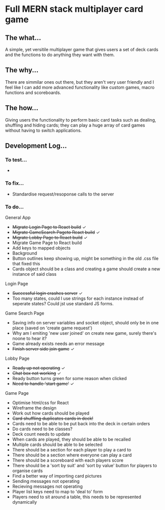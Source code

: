 # Full MERN stack multiplayer card game

## The what...
<p>A simple, yet versitile multiplayer game that gives users a set of deck cards and the functions to do anything they want with them.</p>


## The why...
<p>There are simmilar ones out there, but they aren't very user friendly and I feel like I can add more advanced functionality like custom games, macro functions and scoreboards.</p>


## The how...
<p>Giving users the functionality to perform basic card tasks such as dealing, shuffling and hiding cards; they can play a huge array of card games without having to switch applications.</p>


## Development Log...

### To test...

- 

### To fix...
- Standardise request/resoponse calls to the server


### To do...

General App
- ~~Migrate Login Page to React build~~ ✓
- ~~Migrate GameSearch Pageto React build~~ ✓
- ~~Migrate Lobby Page to React build~~ ✓
- Migrate Game Page to React build
- Add keys to mapped objects
- Background
- Button outlines keep showing up, might be something in the old .css file that fixed this
- Cards object should be a class and creating a game should create a new instance of said class

Login Page
- ~~Successful login crashes server~~ ✓
- Too many states, could I use strings for each instance instead of seperate states? Could jst use standard JS forms.

Game Search Page
- Saving info on server variables and socket object, should only be in one place (saved on 'create game request')
- Why am I emiting 'new user joined' on create new game, surely there's noone to hear it?
- Game already exists needs an error message
- ~~Finish server side join game~~ ✓

Lobby Page
- ~~Ready up not operating~~ ✓
- ~~Chat box not working~~ ✓
- Ready button turns green for some reason when clicked
- ~~Need to handle 'start game'~~ ✓

Game Page
- Optimise html/css for React
- Wireframe the design
- Work out how cards should be played
- ~~Card shuffling duplicates cards in deck!~~
- Cards need to be able to be put back into the deck in certain orders
- Do cards need to be classes?
- Deck count needs to update
- When cards are played, they should be able to be recalled
- Multiple cards should be able to be selected
- There should be a section for each player to play a card to
- There should be a section where everyone can play a card
- There should be a scoreboard with each players score
- There should be a 'sort by suit' and 'sort by value' button for players to organise cards
- Find a better way of importing card pictures
- Sending messages not operating
- Recieving messages not operating
- Player list keys need to map to 'deal to' form
- Players need to sit around a table, this needs to be represented dynamically